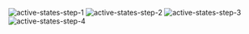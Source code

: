 ![active-states-step-1](https://user-images.githubusercontent.com/71958289/209850177-549d5b3b-63e3-42ea-ac96-4a33aa2dae7f.jpg)
![active-states-step-2](https://user-images.githubusercontent.com/71958289/209850203-cac5a1ee-7551-4091-a13c-813d6b30d6da.jpg)
![active-states-step-3](https://user-images.githubusercontent.com/71958289/209850219-2cfeb072-73d2-4e6a-825d-a0c24d4ccce3.jpg)
![active-states-step-4](https://user-images.githubusercontent.com/71958289/209850233-82241786-b27f-49e3-ad71-b8c3066acf33.jpg)
